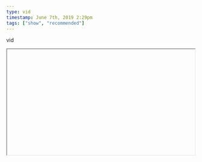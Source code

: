 ```yaml
---
type: vid
timestamp: June 7th, 2019 2:29pm
tags: ["show", "recommended"]
---
```

vid
<iframe width="500" height="281"  id="youtube_iframe" src="https://www.youtube.com/embed/kaPgQrw_Ywk[![thumbnail](http://i3.ytimg.com/vi/ /maxresdefault.jpg)](https://www.youtube.com/watch?v= )></iframe>                    
                                            
Last night I finally sat down and played a bit of <a href="https://www.gog.com/game/sanitarium" target="_blank">Sanitarium </a>for the first time.  I’ve never felt a strong need to play it because <a href="https://www.youtube.com/playlist[![thumbnail](http://i3.ytimg.com/vi/ /maxresdefault.jpg)](https://www.youtube.com/watch?v= )>Adkit2′s 2009 playthrough</a> is one of my favorite Let’s Plays and I've watched it through countless times, night after night.

It’s definitely an interesting experience 

feeling through the clunky hit boxes for myself 10 years later, and finding little details that I didn’t pay attention to in the Let’s Play.  Plus, after watching a pivotal scene play out so many times, those progress achievements feel pretty sweet.
 
                                                    <div id="footer">
                <span id="timestamp"> June 7th, 2019 2:29pm </span>
                                                          <span class="tag">show</span>
                                          <span class="tag">video game</span>
                                          <span class="tag">let&#039;s play</span>
                                          <span class="tag">recommended</span>
                                                    
            </body>
        </html>

        
<small>source: https://saturdayxiii.tumblr.com/post/185435894049</small>